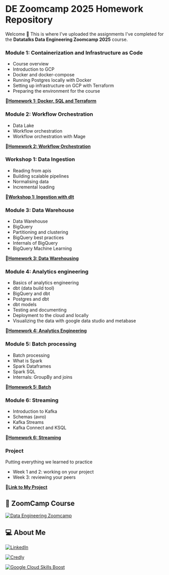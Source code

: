 # DE Zoomcamp 2025 Homework Repository

Welcome 👋 
This is where I've uploaded the assignments I've completed for the **Datatalks Data Engineering Zoomcamp 2025** course.

### Module 1: Containerization and Infrastructure as Code

* Course overview
* Introduction to GCP
* Docker and docker-compose
* Running Postgres locally with Docker
* Setting up infrastructure on GCP with Terraform
* Preparing the environment for the course

📄[**Homework 1: Docker, SQL and Terraform**](Homework_01/)


### Module 2: Workflow Orchestration

* Data Lake
* Workflow orchestration
* Workflow orchestration with Mage

📄[**Homework 2: Workflow Orchestration**]()


### Workshop 1: Data Ingestion

* Reading from apis
* Building scalable pipelines
* Normalising data
* Incremental loading

📄[**Workshop 1: Ingestion with dlt**]()


### Module 3: Data Warehouse

* Data Warehouse
* BigQuery
* Partitioning and clustering
* BigQuery best practices
* Internals of BigQuery
* BigQuery Machine Learning

📄[**Homework 3: Data Warehousing**]()


### Module 4: Analytics engineering

* Basics of analytics engineering
* dbt (data build tool)
* BigQuery and dbt
* Postgres and dbt
* dbt models
* Testing and documenting
* Deployment to the cloud and locally
* Visualizing the data with google data studio and metabase

📄[**Homework 4: Analytics Engineering**]()


### Module 5: Batch processing

* Batch processing
* What is Spark
* Spark Dataframes
* Spark SQL
* Internals: GroupBy and joins

📄[**Homework 5: Batch**]()


### Module 6: Streaming

* Introduction to Kafka
* Schemas (avro)
* Kafka Streams
* Kafka Connect and KSQL

📄[**Homework 6: Streaming**]()

### Project

Putting everything we learned to practice

* Week 1 and 2: working on your project
* Week 3: reviewing your peers

🔗[**Link to My Project**]()


## 📖 ZoomCamp Course

[![Data Engineering Zoomcamp](https://img.shields.io/badge/Data_Engineering_Zoomcamp-28A745?style=for-the-badge&logo=none)](https://github.com/DataTalksClub/data-engineering-zoomcamp)

## 💻 About Me

[![LinkedIn](https://img.shields.io/badge/linkedin-0A66C2?style=for-the-badge&logo=linkedin&logoColor=white)](https://www.linkedin.com/in/valeriaqm/)

[![Credly](https://img.shields.io/badge/Credly-FF6F00?style=for-the-badge&logo=credly&logoColor=white)](https://www.credly.com/users/valeria-quijada)

[![Google Cloud Skills Boost](https://img.shields.io/badge/Google_Cloud_Skills_Boost-4285F4?style=for-the-badge&logo=google-cloud&logoColor=white)](https://www.cloudskillsboost.google/public_profiles/36f6887c-3fbb-4cab-9f3b-74f534cf89b0?locale=es)